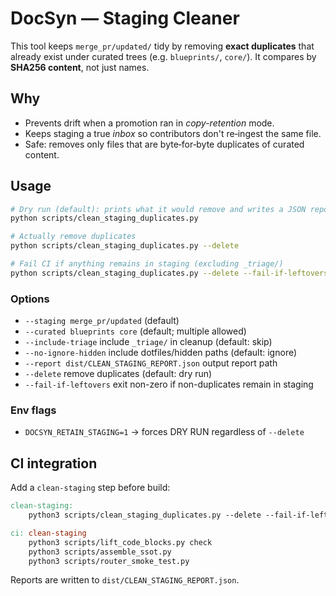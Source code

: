 # DocSyn — Staging Cleaner

This tool keeps `merge_pr/updated/` tidy by removing **exact duplicates** that already exist under curated trees (e.g. `blueprints/`, `core/`). It compares by **SHA256 content**, not just names.

## Why
- Prevents drift when a promotion ran in *copy-retention* mode.
- Keeps staging a true *inbox* so contributors don't re‑ingest the same file.
- Safe: removes only files that are byte‑for‑byte duplicates of curated content.

## Usage

```bash
# Dry run (default): prints what it would remove and writes a JSON report
python scripts/clean_staging_duplicates.py

# Actually remove duplicates
python scripts/clean_staging_duplicates.py --delete

# Fail CI if anything remains in staging (excluding _triage/)
python scripts/clean_staging_duplicates.py --delete --fail-if-leftovers
```

### Options
- `--staging merge_pr/updated` (default)
- `--curated blueprints core` (default; multiple allowed)
- `--include-triage` include `_triage/` in cleanup (default: skip)
- `--no-ignore-hidden` include dotfiles/hidden paths (default: ignore)
- `--report dist/CLEAN_STAGING_REPORT.json` output report path
- `--delete` remove duplicates (default: dry run)
- `--fail-if-leftovers` exit non-zero if non-duplicates remain in staging

### Env flags
- `DOCSYN_RETAIN_STAGING=1` → forces DRY RUN regardless of `--delete`

## CI integration
Add a `clean-staging` step before build:
```makefile
clean-staging:
	python3 scripts/clean_staging_duplicates.py --delete --fail-if-leftovers

ci: clean-staging
	python3 scripts/lift_code_blocks.py check
	python3 scripts/assemble_ssot.py
	python3 scripts/router_smoke_test.py
```
Reports are written to `dist/CLEAN_STAGING_REPORT.json`.
